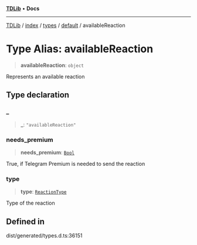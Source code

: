 [**TDLib**](../../../../../../README.md) • **Docs**

***

[TDLib](../../../../../../modules.md) / [index](../../../../../README.md) / [types](../../../README.md) / [default](../README.md) / availableReaction

# Type Alias: availableReaction

> **availableReaction**: `object`

Represents an available reaction

## Type declaration

### \_

> **\_**: `"availableReaction"`

### needs\_premium

> **needs\_premium**: [`Bool`](Bool.md)

True, if Telegram Premium is needed to send the reaction

### type

> **type**: [`ReactionType`](ReactionType.md)

Type of the reaction

## Defined in

dist/generated/types.d.ts:36151
